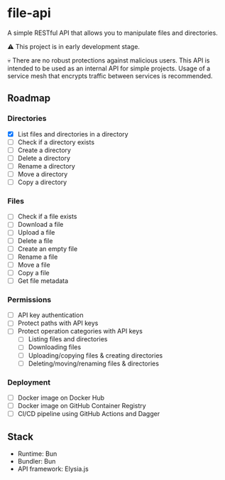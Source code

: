 # file-api
A simple RESTful API that allows you to manipulate files and directories.

⚠️ This project is in early development stage.

💀 There are no robust protections against malicious users. This API is intended to be used as an internal API for simple projects. Usage of a service mesh that encrypts traffic between services is recommended.

## Roadmap

### Directories

- [x] List files and directories in a directory
- [ ] Check if a directory exists
- [ ] Create a directory
- [ ] Delete a directory
- [ ] Rename a directory
- [ ] Move a directory
- [ ] Copy a directory

### Files

- [ ] Check if a file exists
- [ ] Download a file
- [ ] Upload a file
- [ ] Delete a file
- [ ] Create an empty file
- [ ] Rename a file
- [ ] Move a file
- [ ] Copy a file
- [ ] Get file metadata

### Permissions

- [ ] API key authentication
- [ ] Protect paths with API keys
- [ ] Protect operation categories with API keys
    - [ ] Listing files and directories
    - [ ] Downloading files
    - [ ] Uploading/copying files & creating directories
    - [ ] Deleting/moving/renaming files & directories

### Deployment

- [ ] Docker image on Docker Hub
- [ ] Docker image on GitHub Container Registry
- [ ] CI/CD pipeline using GitHub Actions and Dagger

## Stack

- Runtime: Bun
- Bundler: Bun
- API framework: Elysia.js